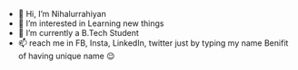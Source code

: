 - 👋 Hi, I’m Nihalurrahiyan
- 👀 I’m interested in Learning new things
- 🌱 I’m currently a B.Tech Student
- 📫 reach me in FB, Insta, LinkedIn, twitter just by typing my name 
     Benifit of having unique name 😌

<!---
Nihalurrahiyan/Nihalurrahiyan is a ✨ special ✨ repository because its `README.md` (this file) appears on your GitHub profile.
You can click the Preview link to take a look at your changes.
--->
